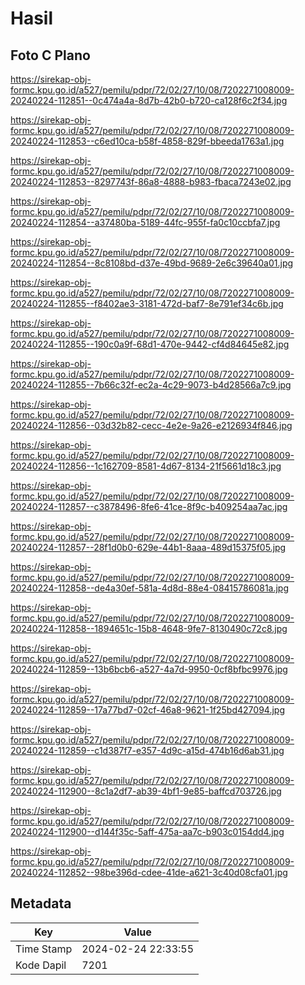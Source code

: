 # Hasil

## Foto C Plano

https://sirekap-obj-formc.kpu.go.id/a527/pemilu/pdpr/72/02/27/10/08/7202271008009-20240224-112851--0c474a4a-8d7b-42b0-b720-ca128f6c2f34.jpg

https://sirekap-obj-formc.kpu.go.id/a527/pemilu/pdpr/72/02/27/10/08/7202271008009-20240224-112853--c6ed10ca-b58f-4858-829f-bbeeda1763a1.jpg

https://sirekap-obj-formc.kpu.go.id/a527/pemilu/pdpr/72/02/27/10/08/7202271008009-20240224-112853--8297743f-86a8-4888-b983-fbaca7243e02.jpg

https://sirekap-obj-formc.kpu.go.id/a527/pemilu/pdpr/72/02/27/10/08/7202271008009-20240224-112854--a37480ba-5189-44fc-955f-fa0c10ccbfa7.jpg

https://sirekap-obj-formc.kpu.go.id/a527/pemilu/pdpr/72/02/27/10/08/7202271008009-20240224-112854--8c8108bd-d37e-49bd-9689-2e6c39640a01.jpg

https://sirekap-obj-formc.kpu.go.id/a527/pemilu/pdpr/72/02/27/10/08/7202271008009-20240224-112855--f8402ae3-3181-472d-baf7-8e791ef34c6b.jpg

https://sirekap-obj-formc.kpu.go.id/a527/pemilu/pdpr/72/02/27/10/08/7202271008009-20240224-112855--190c0a9f-68d1-470e-9442-cf4d84645e82.jpg

https://sirekap-obj-formc.kpu.go.id/a527/pemilu/pdpr/72/02/27/10/08/7202271008009-20240224-112855--7b66c32f-ec2a-4c29-9073-b4d28566a7c9.jpg

https://sirekap-obj-formc.kpu.go.id/a527/pemilu/pdpr/72/02/27/10/08/7202271008009-20240224-112856--03d32b82-cecc-4e2e-9a26-e2126934f846.jpg

https://sirekap-obj-formc.kpu.go.id/a527/pemilu/pdpr/72/02/27/10/08/7202271008009-20240224-112856--1c162709-8581-4d67-8134-21f5661d18c3.jpg

https://sirekap-obj-formc.kpu.go.id/a527/pemilu/pdpr/72/02/27/10/08/7202271008009-20240224-112857--c3878496-8fe6-41ce-8f9c-b409254aa7ac.jpg

https://sirekap-obj-formc.kpu.go.id/a527/pemilu/pdpr/72/02/27/10/08/7202271008009-20240224-112857--28f1d0b0-629e-44b1-8aaa-489d15375f05.jpg

https://sirekap-obj-formc.kpu.go.id/a527/pemilu/pdpr/72/02/27/10/08/7202271008009-20240224-112858--de4a30ef-581a-4d8d-88e4-08415786081a.jpg

https://sirekap-obj-formc.kpu.go.id/a527/pemilu/pdpr/72/02/27/10/08/7202271008009-20240224-112858--1894651c-15b8-4648-9fe7-8130490c72c8.jpg

https://sirekap-obj-formc.kpu.go.id/a527/pemilu/pdpr/72/02/27/10/08/7202271008009-20240224-112859--13b6bcb6-a527-4a7d-9950-0cf8bfbc9976.jpg

https://sirekap-obj-formc.kpu.go.id/a527/pemilu/pdpr/72/02/27/10/08/7202271008009-20240224-112859--17a77bd7-02cf-46a8-9621-1f25bd427094.jpg

https://sirekap-obj-formc.kpu.go.id/a527/pemilu/pdpr/72/02/27/10/08/7202271008009-20240224-112859--c1d387f7-e357-4d9c-a15d-474b16d6ab31.jpg

https://sirekap-obj-formc.kpu.go.id/a527/pemilu/pdpr/72/02/27/10/08/7202271008009-20240224-112900--8c1a2df7-ab39-4bf1-9e85-baffcd703726.jpg

https://sirekap-obj-formc.kpu.go.id/a527/pemilu/pdpr/72/02/27/10/08/7202271008009-20240224-112900--d144f35c-5aff-475a-aa7c-b903c0154dd4.jpg

https://sirekap-obj-formc.kpu.go.id/a527/pemilu/pdpr/72/02/27/10/08/7202271008009-20240224-112852--98be396d-cdee-41de-a621-3c40d08cfa01.jpg


## Metadata

| Key        | Value               |
| ---------- | ------------------- |
| Time Stamp | 2024-02-24 22:33:55 |
| Kode Dapil | 7201                |




